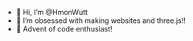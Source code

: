 - 👋 Hi, I’m @HmonWutt
- 👀 I’m obsessed with making websites and three.js!!
- 🌱 Advent of code enthusiast!

<!---
HmonWutt/HmonWutt is a ✨ special ✨ repository because its `README.md` (this file) appears on your GitHub profile.
You can click the Preview link to take a look at your changes.
--->
